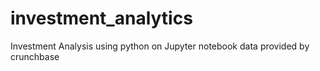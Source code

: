 # investment_analytics
Investment Analysis using python on Jupyter notebook data provided by crunchbase
